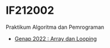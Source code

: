 # IF212002
Praktikum Algoritma dan Pemrograman

- [Genap 2022 : Array dan Looping](https://github.com/insanalamin/IF212002/tree/main/genap-2022/array-dan-looping)
